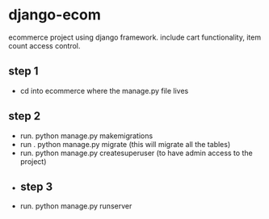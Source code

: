 # django-ecom
ecommerce project using django framework. include cart functionality, item count access control.
## step 1
- cd into ecommerce where the manage.py file lives
## step 2
- run. python manage.py makemigrations
- run . python manage.py migrate (this will migrate all the tables)
- run. python manage.py createsuperuser (to have admin access to the project)
- ## step 3
- run. python manage.py runserver
